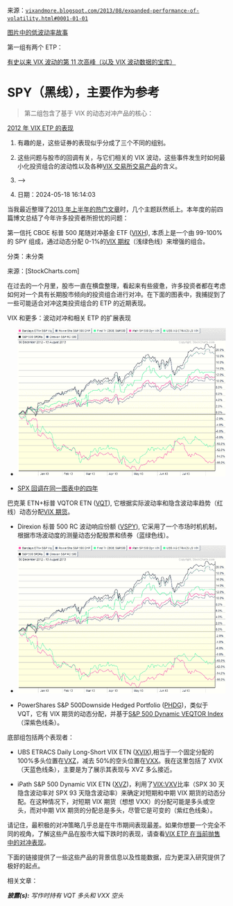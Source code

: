 来源：[`vixandmore.blogspot.com/2013/08/expanded-performance-of-volatility.html#0001-01-01`](http://vixandmore.blogspot.com/2013/08/expanded-performance-of-volatility.html#0001-01-01)

[图片中的低波动率故事](http://vixandmore.blogspot.com/2013/03/the-low-volatility-story-in-pictures.html)

第一组有两个 ETP：

[有史以来 VIX 波动的第 11 次高峰（以及 VIX 波动数据的宝库）](http://vixandmore.blogspot.com/2013/02/all-time-vix-spike-11-and-treasure.html)

# SPY（黑线），主要作为参考

> 第二组包含了基于 VIX 的动态对冲产品的核心：

[2012 年 VIX ETP 的表现](http://vixandmore.blogspot.com/2013/01/vix-etp-performance-in-2012.html)

1.  有趣的是，这些证券的表现似乎分成了三个不同的组别。

1.  这些问题与股市的回调有关，与它们相关的 VIX 波动，这些事件发生时如何最小化投资组合的波动性以及各种[VIX 交易所交易产品](http://vixandmore.blogspot.com/search/label/VIX%20ETN)的含义。

1.  -->

1.  日期：2024-05-18 16:14:03

当我最近整理了[2013 年上半年的热门文章](http://vixandmore.blogspot.com/2013/07/top-posts-of-2013-through-first-half-of.html)时，几个主题跃然纸上。本年度的前四篇博文总结了今年许多投资者所担忧的问题：

第一信托 CBOE 标普 500 尾随对冲基金 ETF ([VIXH](http://vixandmore.blogspot.com/search/label/VIXH)), 本质上是一个由 99-100%的 SPY 组成，通过动态分配 0-1%的[VIX 期权](http://vixandmore.blogspot.com/search/label/VIX%20options)（浅绿色线）来增强的组合。

分类：未分类

来源：[StockCharts.com]

在过去的一个月里，股市一直在横盘整理，看起来有些疲惫，许多投资者都在考虑如何对一个具有长期股市倾向的投资组合进行对冲。在下面的图表中，我捕捉到了一些可能适合对冲这类投资组合的 ETP 的近期表现。

VIX 和更多：波动对冲和相关 ETP 的扩展表现

+   ![](img/43ad7714c36b251c1bed133d2cf1265f.png)

+   [SPX 回调在同一图表中的四年](http://vixandmore.blogspot.com/2013/04/four-years-of-spx-pullbacks-in-one-plot.html)

巴克莱 ETN+标普 VQTOR ETN ([VQT](http://vixandmore.blogspot.com/search/label/VQT)), 它根据实际波动率和隐含波动率趋势（红线）动态分配[VIX 期货](http://vixandmore.blogspot.com/search/label/VIX%20futures)。

+   Direxion 标普 500 RC 波动响应份额 ([VSPY](http://vixandmore.blogspot.com/search/label/VSPY)), 它采用了一个市场时机机制，根据市场波动度的测量动态分配股票和债券（蓝绿色线）。

+   ![](img/43ad7714c36b251c1bed133d2cf1265f.png)

+   PowerShares S&P 500Downside Hedged Portfolio ([PHDG](http://vixandmore.blogspot.com/search/label/PHDG))，类似于 VQT，它有 VIX 期货的动态分配，并基于[S&P 500 Dynamic VEQTOR Index](http://us.spindices.com/indices/strategy/sp-500-dynamic-veqtor-index-total-return)（深紫色线条）。

底部组包括两个表现者：

+   UBS ETRACS Daily Long-Short VIX ETN ([XVIX](http://vixandmore.blogspot.com/search/label/XVIX)),相当于一个固定分配的 100%多头位置在[VXZ](http://vixandmore.blogspot.com/search/label/VXZ)，减去 50%的空头位置在[VXX](http://vixandmore.blogspot.com/search/label/VXX)。我在这里包括了 XVIX（天蓝色线条），主要是为了展示其表现与 XVZ 多么接近。

+   iPath S&P 500 Dynamic VIX ETN ([XVZ](http://vixandmore.blogspot.com/search/label/XVZ))，利用了[VIX:VXV](http://vixandmore.blogspot.com/search/label/VIX%3AVXV)比率（SPX 30 天隐含波动率对 SPX 93 天隐含波动率）来确定对短期和中期 VIX 期货的动态分配。在这种情况下，对短期 VIX 期货（想想 VXX）的分配可能是多头或空头，而对中期 VIX 期货的分配总是多头，尽管它是可变的（紫红色线条）。

请记住，最积极的对冲策略几乎总是在牛市期间表现最差。如果你想要一个完全不同的视角，了解这些产品在股市大幅下跌时的表现，请查看[VIX ETP 在当前抛售中的对冲表现](http://vixandmore.blogspot.com/2012/04/performance-of-vix-etp-hedges-in.html)。

下面的链接提供了一些这些产品的背景信息以及性能数据，应为更深入研究提供了极好的起点。

相关文章：

***披露(s):*** *写作时持有 VQT 多头和 VXX 空头*
